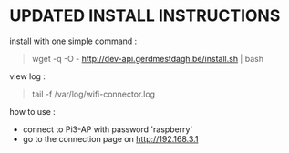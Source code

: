 # UPDATED INSTALL INSTRUCTIONS

install with one simple command : 
>  wget -q -O - http://dev-api.gerdmestdagh.be/install.sh | bash

view log :
> tail -f /var/log/wifi-connector.log

how to use :
- connect to Pi3-AP with password 'raspberry'
- go to the connection page on http://192.168.3.1 



